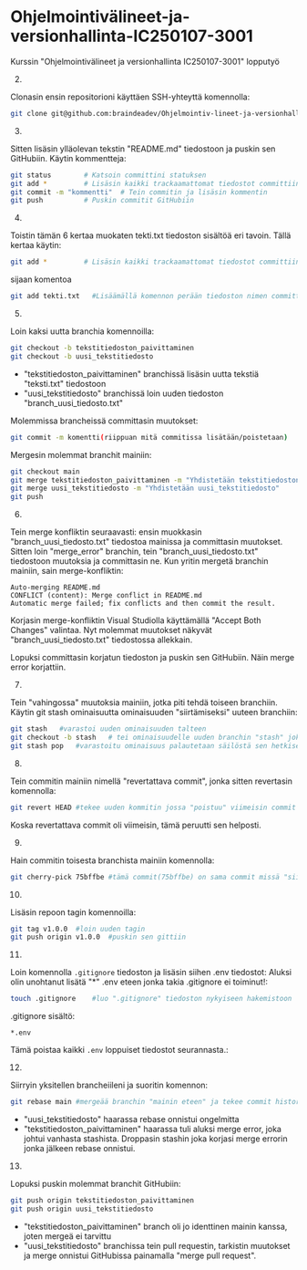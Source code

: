 # Ohjelmointivälineet-ja-versionhallinta-IC250107-3001
Kurssin "Ohjelmointivälineet ja versionhallinta IC250107-3001" lopputyö

2.
Clonasin ensin repositorioni käyttäen SSH-yhteyttä komennolla:

```bash
git clone git@github.com:braindeadev/Ohjelmointiv-lineet-ja-versionhallinta-IC250107-3001.git
```

3.
Sitten lisäsin ylläolevan tekstin "README.md" tiedostoon ja puskin sen GitHubiin. Käytin kommentteja:

```bash
git status        # Katsoin committini statuksen
git add *         # Lisäsin kaikki trackaamattomat tiedostot committiin
git commit -m "kommentti"  # Tein commitin ja lisäsin kommentin
git push          # Puskin commitit GitHubiin
```

4.
Toistin tämän 6 kertaa muokaten tekti.txt tiedoston sisältöä eri tavoin. Tällä kertaa käytin:

```bash
git add *         # Lisäsin kaikki trackaamattomat tiedostot committiin
```
sijaan komentoa
```bash
git add tekti.txt	#Lisäämällä komennon perään tiedoston nimen committaan vain tietyn tiedoston onkä kaikkia jos lisäisin "*" loppuun
```

5.
Loin kaksi uutta branchia komennoilla:

```bash
git checkout -b tekstitiedoston_paivittaminen
git checkout -b uusi_tekstitiedosto
```

- "tekstitiedoston_paivittaminen" branchissä lisäsin uutta tekstiä "teksti.txt" tiedostoon
- "uusi_tekstitiedosto" branchissä loin uuden tiedoston "branch_uusi_tiedosto.txt"

Molemmissa brancheissä committasin muutokset:

```bash
git commit -m komentti(riippuan mitä commitissa lisätään/poistetaan)
```

Mergesin molemmat branchit mainiin:

```bash
git checkout main
git merge tekstitiedoston_paivittaminen -m "Yhdistetään tekstitiedoston_paivittaminen"
git merge uusi_tekstitiedosto -m "Yhdistetään uusi_tekstitiedosto"
git push
```

6.
Tein merge konfliktin seuraavasti: ensin muokkasin "branch_uusi_tiedosto.txt" tiedostoa mainissa ja committasin muutokset. Sitten loin "merge_error" branchin, tein "branch_uusi_tiedosto.txt" tiedostoon muutoksia ja committasin ne. Kun yritin mergetä branchin mainiin, sain merge-konfliktin:

```text
Auto-merging README.md
CONFLICT (content): Merge conflict in README.md
Automatic merge failed; fix conflicts and then commit the result.
```

Korjasin merge-konfliktin Visual Studiolla käyttämällä "Accept Both Changes" valintaa. Nyt molemmat muutokset näkyvät "branch_uusi_tiedosto.txt" tiedostossa allekkain.

Lopuksi committasin korjatun tiedoston ja puskin sen GitHubiin. Näin merge error korjattiin.

7.
Tein "vahingossa" muutoksia mainiin, jotka piti tehdä toiseen branchiin. Käytin git stash ominaisuutta ominaisuuden "siirtämiseksi" uuteen branchiin:

```bash
git stash	#varastoi uuden ominaisuuden talteen
git checkout -b stash	# tei ominaisuudelle uuden branchin "stash" joka näin jälkikäteen todeten ei ole kauhean hyvä nimi branchille.
git stash pop	#varastoitu ominaisuus palautetaan säilöstä sen hetkiselle branchille.
```


8.
Tein commitin mainiin nimellä "revertattava commit", jonka sitten revertasin komennolla:

```bash
git revert HEAD	#tekee uuden kommitin jossa "poistuu" viimeisin commit
```

Koska revertattava commit oli viimeisin, tämä peruutti sen helposti.

9.
Hain commitin toisesta branchista mainiin komennolla:

```bash
git cherry-pick 75bffbe #tämä commit(75bffbe) on sama commit missä "siirsin" ominausuuden mainista uuteen branchiin ja nyt sama teksi on uudestaan manissa
```

10.
Lisäsin repoon tagin komennoilla:

```bash
git tag v1.0.0	#loin uuden tagin
git push origin v1.0.0	#puskin sen gittiin
```

11.
Loin komennolla `.gitignore` tiedoston ja lisäsin siihen .env tiedostot:
Aluksi olin unohtanut lisätä "*" .env eteen jonka takia .gitignore ei toiminut!:

```bash
touch .gitignore	#luo ".gitignore" tiedoston nykyiseen hakemistoon
```

.gitignore sisältö:
```
*.env
```
Tämä poistaa kaikki `.env` loppuiset tiedostot seurannasta.:

12.
Siirryin yksitellen brancheiileni ja suoritin komennon:

```bash
git rebase main #mergeää branchin "mainin eteen" ja tekee commit historiasta lineaarisen
```

- "uusi_tekstitiedosto" haarassa rebase onnistui ongelmitta  
- "tekstitiedoston_paivittaminen" haarassa tuli aluksi merge error, joka johtui vanhasta stashista. Droppasin stashin joka korjasi merge errorin jonka jälkeen rebase onnistui.


13.

Lopuksi puskin molemmat branchit GitHubiin:

```bash
git push origin tekstitiedoston_paivittaminen
git push origin uusi_tekstitiedosto
```

- "tekstitiedoston_paivittaminen" branch oli jo identtinen mainin kanssa, joten mergeä ei tarvittu  
- "uusi_tekstitiedosto" branchissa tein pull requestin, tarkistin muutokset ja merge onnistui GitHubissa painamalla "merge pull request".
